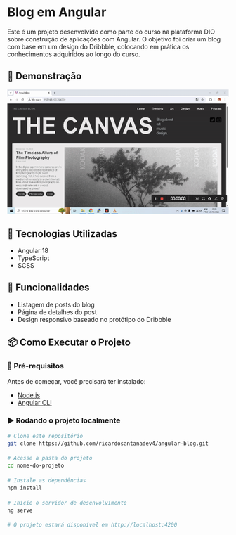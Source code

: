 # Blog em Angular

Este é um projeto desenvolvido como parte do curso na plataforma DIO sobre construção de aplicações com Angular. O objetivo foi criar um blog com base em um design do Dribbble, colocando em prática os conhecimentos adquiridos ao longo do curso.

## 📸 Demonstração
![Demonstração do Blog](https://github.com/ricardosantanadev4/angular-blog/blob/main/blog-angular-layout-Dribbble-ezgif.com-video-to-gif-converter.gif)

## 🚀 Tecnologias Utilizadas
- Angular 18
- TypeScript
- SCSS

## 🔧 Funcionalidades
- Listagem de posts do blog
- Página de detalhes do post
- Design responsivo baseado no protótipo do Dribbble

## 📦 Como Executar o Projeto

### 🔨 Pré-requisitos
Antes de começar, você precisará ter instalado:
- [Node.js](https://nodejs.org/)
- [Angular CLI](https://angular.io/cli)

### ▶️ Rodando o projeto localmente
```bash
# Clone este repositório
git clone https://github.com/ricardosantanadev4/angular-blog.git

# Acesse a pasta do projeto
cd nome-do-projeto

# Instale as dependências
npm install

# Inicie o servidor de desenvolvimento
ng serve

# O projeto estará disponível em http://localhost:4200
